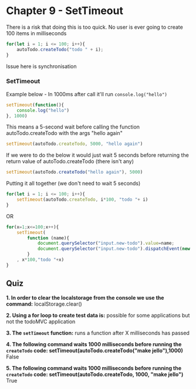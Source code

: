 # Chapter 9 - SetTimeout

There is a risk that doing this is too quick.
No user is ever going to create 100 items in milliseconds

```javascript
for(let i = 1; i <= 100; i++){
    autoTodo.createTodo("todo " + i);
}
```

Issue here is synchronisation

### SetTimeout

Example below - In 1000ms after call it'll run `console.log("hello")`

```javascript
setTimeout(function(){
    console.log("hello")
}, 1000)
```

This means a 5-second wait before calling the function autoTodo.createTodo with the args "hello again"

````javascript
setTimeout(autoTodo.createTodo, 5000, "hello again")
````

If we were to do the below it would just wait 5 seconds before returning the return value of autoTodo.createTodo (there isn't any)

````javascript
setTimeout(autoTodo.createTodo("hello again"), 5000)
````

Putting it all together (we don't need to wait 5 seconds)

```javascript
for(let i = 1; i <= 100; i++){
    setTimeout(autoTodo.createTodo, i*100, "todo "+ i)
}
```
OR
````javascript
for(x=1;x<=100;x++){
    setTimeout(
        function (name){
            document.querySelector("input.new-todo").value=name;
            document.querySelector("input.new-todo").dispatchEvent(new Event('change', { 'bubbles': true }))
        }
    , x*100,"todo "+x)
}
````
## Quiz
**1. In order to clear the localstorage from the console we use the command:**
   localStorage.clear()

**2. Using a for loop to create test data is:**
   possible for some applications but not the todoMVC application

**3. The `setTimeout` function:**
   runs a function after X milliseconds has passed

**4. The following command waits 1000 milliseconds before running the `createTodo` code: setTimeout(autoTodo.createTodo("make jello"),1000)**
   False

**5. The following command waits 1000 milliseconds before running the `createTodo` code: setTimeout(autoTodo.createTodo, 1000, "make jello")**
   True

